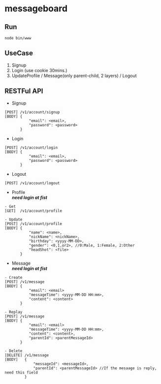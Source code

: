 # messageboard

## Run
```
node bin/www
```

## UseCase 
1. Signup 
2. Login (use cookie 30mins.)
3. UpdateProfile / Message(only parent-child, 2 layers) / Logout

## RESTFul API

* Signup

```
[POST] /v1/account/signup
[BODY] {
           "email": <email>,
           "password": <password>
       }
```

* Login
```
[POST] /v1/account/login
[BODY] {
           "email": <email>,
           "password": <password>
       }
```

* Logout
```
[POST] /v1/account/logout
```

* Profile   
***need login at fist***

```
- Get
[GET]  /v1/account/profile

- Update
[POST] /v1/account/profile
[BODY] {
           "name": <name>,
           "nickName": <nickName>,
           "birthday": <yyyy-MM-DD>,
           "gender": <0,1,or2>, //0:Male, 1:Female, 2:Other
           "headShot": <file>
       }
```

* Message   
***need login at fist***

``` 
- Create
[POST] /v1/message
[BODY] {
           "email": <email>
           "messageTime": <yyyy-MM-DD HH:mm>,
           "content": <content>
       }
       
- Replay
[POST] /v1/message
[BODY] {
           "email": <email>
           "messageTime": <yyyy-MM-DD HH:mm>,
           "content": <content>,
           "parentId": <parentMessageId>
       }

- Delete
[DELETE] /v1/message
[BODY]   {
             "messageId": <messageId>,
             "parentId": <parentMessageId> //If the mesaage is reply, need this field
         }
```
